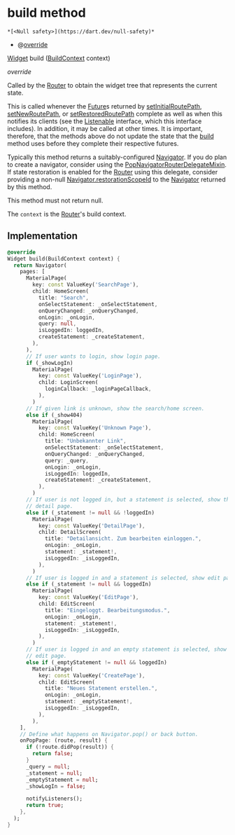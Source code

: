 


# build method




    *[<Null safety>](https://dart.dev/null-safety)*



- @[override](https://api.flutter.dev/flutter/dart-core/override-constant.html)

[Widget](https://api.flutter.dev/flutter/widgets/Widget-class.html) build
([BuildContext](https://api.flutter.dev/flutter/widgets/BuildContext-class.html) context)

_override_



<p>Called by the <a href="https://api.flutter.dev/flutter/widgets/Router-class.html">Router</a> to obtain the widget tree that represents the
current state.</p>
<p>This is called whenever the <a href="https://api.flutter.dev/flutter/dart-async/Future-class.html">Future</a>s returned by <a href="https://api.flutter.dev/flutter/widgets/RouterDelegate/setInitialRoutePath.html">setInitialRoutePath</a>,
<a href="../../navigation_fact_browser_router_delegate/FactBrowserRouterDelegate/setNewRoutePath.md">setNewRoutePath</a>, or <a href="https://api.flutter.dev/flutter/widgets/RouterDelegate/setRestoredRoutePath.html">setRestoredRoutePath</a> complete as well as when this
notifies its clients (see the <a href="https://api.flutter.dev/flutter/foundation/Listenable-class.html">Listenable</a> interface, which this interface
includes). In addition, it may be called at other times. It is important,
therefore, that the methods above do not update the state that the <a href="../../navigation_fact_browser_router_delegate/FactBrowserRouterDelegate/build.md">build</a>
method uses before they complete their respective futures.</p>
<p>Typically this method returns a suitably-configured <a href="https://api.flutter.dev/flutter/widgets/Navigator-class.html">Navigator</a>. If you do
plan to create a navigator, consider using the
<a href="https://api.flutter.dev/flutter/widgets/PopNavigatorRouterDelegateMixin-mixin.html">PopNavigatorRouterDelegateMixin</a>. If state restoration is enabled for the
<a href="https://api.flutter.dev/flutter/widgets/Router-class.html">Router</a> using this delegate, consider providing a non-null
<a href="https://api.flutter.dev/flutter/widgets/Navigator/restorationScopeId.html">Navigator.restorationScopeId</a> to the <a href="https://api.flutter.dev/flutter/widgets/Navigator-class.html">Navigator</a> returned by this method.</p>
<p>This method must not return null.</p>
<p>The <code>context</code> is the <a href="https://api.flutter.dev/flutter/widgets/Router-class.html">Router</a>'s build context.</p>



## Implementation

```dart
@override
Widget build(BuildContext context) {
  return Navigator(
    pages: [
      MaterialPage(
        key: const ValueKey('SearchPage'),
        child: HomeScreen(
          title: "Search",
          onSelectStatement: _onSelectStatement,
          onQueryChanged: _onQueryChanged,
          onLogin: _onLogin,
          query: null,
          isLoggedIn: loggedIn,
          createStatement: _createStatement,
        ),
      ),
      // If user wants to login, show login page.
      if (_showLogIn)
        MaterialPage(
          key: const ValueKey('LoginPage'),
          child: LoginScreen(
            loginCallback: _loginPageCallback,
          ),
        )
      // If given link is unknown, show the search/home screen.
      else if (_show404)
        MaterialPage(
          key: const ValueKey('Unknown Page'),
          child: HomeScreen(
            title: "Unbekannter Link",
            onSelectStatement: _onSelectStatement,
            onQueryChanged: _onQueryChanged,
            query: _query,
            onLogin: _onLogin,
            isLoggedIn: loggedIn,
            createStatement: _createStatement,
          ),
        )
      // If user is not logged in, but a statement is selected, show the
      // detail page.
      else if (_statement != null && !loggedIn)
        MaterialPage(
          key: const ValueKey('DetailPage'),
          child: DetailScreen(
            title: "Detailansicht. Zum bearbeiten einloggen.",
            onLogin: _onLogin,
            statement: _statement!,
            isLoggedIn: _isLoggedIn,
          ),
        )
      // If user is logged in and a statement is selected, show edit page.
      else if (_statement != null && loggedIn)
        MaterialPage(
          key: const ValueKey('EditPage'),
          child: EditScreen(
            title: "Eingeloggt. Bearbeitungsmodus.",
            onLogin: _onLogin,
            statement: _statement!,
            isLoggedIn: _isLoggedIn,
          ),
        )
      // If user is logged in and an empty statement is selected, show the
      // edit page.
      else if (_emptyStatement != null && loggedIn)
        MaterialPage(
          key: const ValueKey('CreatePage'),
          child: EditScreen(
            title: "Neues Statement erstellen.",
            onLogin: _onLogin,
            statement: _emptyStatement!,
            isLoggedIn: _isLoggedIn,
          ),
        ),
    ],
    // Define what happens on Navigator.pop() or back button.
    onPopPage: (route, result) {
      if (!route.didPop(result)) {
        return false;
      }
      _query = null;
      _statement = null;
      _emptyStatement = null;
      _showLogIn = false;

      notifyListeners();
      return true;
    },
  );
}
```







